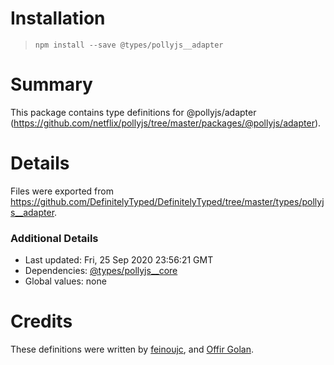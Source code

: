 # Installation
> `npm install --save @types/pollyjs__adapter`

# Summary
This package contains type definitions for @pollyjs/adapter (https://github.com/netflix/pollyjs/tree/master/packages/@pollyjs/adapter).

# Details
Files were exported from https://github.com/DefinitelyTyped/DefinitelyTyped/tree/master/types/pollyjs__adapter.

### Additional Details
 * Last updated: Fri, 25 Sep 2020 23:56:21 GMT
 * Dependencies: [@types/pollyjs__core](https://npmjs.com/package/@types/pollyjs__core)
 * Global values: none

# Credits
These definitions were written by [feinoujc](https://github.com/feinoujc), and [Offir Golan](https://github.com/offirgolan).
